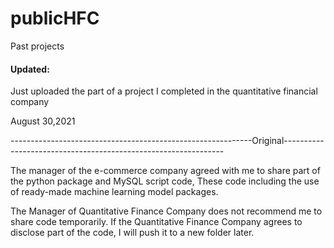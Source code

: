# publicHFC
Past projects

#### Updated: 

Just uploaded the part of a project I completed in the quantitative financial company

August 30,2021


------------------------------------------------------------Original---------------------------------------------------------------

The manager of the e-commerce company agreed with me to share part of the python package and MySQL script code, These code including the use of ready-made machine learning model packages.

The Manager of Quantitative Finance Company does not recommend me to share code temporarily. 
If the Quantitative Finance Company agrees to disclose part of the code, I will push it to a new folder later.
